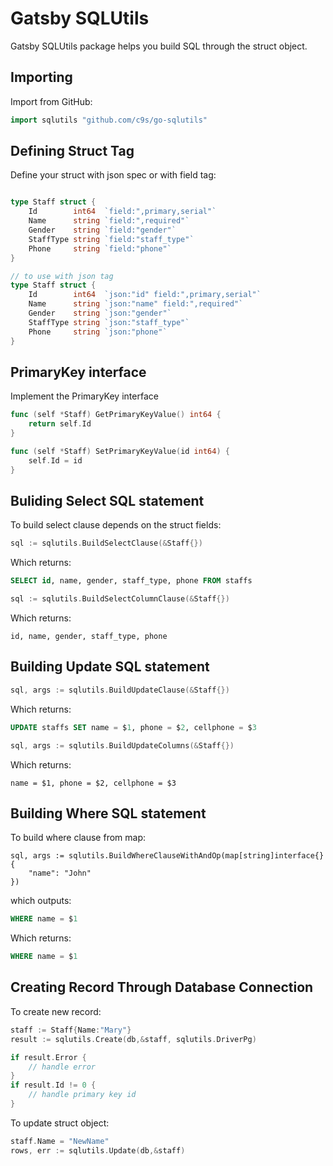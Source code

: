 Gatsby SQLUtils
=================

Gatsby SQLUtils package helps you build SQL through the struct object.

Importing
---------

Import from GitHub:

```go
import sqlutils "github.com/c9s/go-sqlutils"
```


Defining Struct Tag
-------------------

Define your struct with json spec or with field tag:

```go

type Staff struct {
	Id        int64  `field:",primary,serial"`
	Name      string `field:",required"`
	Gender    string `field:"gender"`
	StaffType string `field:"staff_type"`
	Phone     string `field:"phone"`
}

// to use with json tag
type Staff struct {
	Id        int64  `json:"id" field:",primary,serial"`
	Name      string `json:"name" field:",required"`
	Gender    string `json:"gender"`
	StaffType string `json:"staff_type"`
	Phone     string `json:"phone"`
}
```

PrimaryKey interface
--------------------

Implement the PrimaryKey interface

```go
func (self *Staff) GetPrimaryKeyValue() int64 {
    return self.Id
}

func (self *Staff) SetPrimaryKeyValue(id int64) {
    self.Id = id
}
```



Buliding Select SQL statement
-----------------------------

To build select clause depends on the struct fields:

```go
sql := sqlutils.BuildSelectClause(&Staff{})
```

Which returns:

```sql
SELECT id, name, gender, staff_type, phone FROM staffs
```


```go
sql := sqlutils.BuildSelectColumnClause(&Staff{})
```

Which returns:

    id, name, gender, staff_type, phone


Building Update SQL statement
------------------------------

```go
sql, args := sqlutils.BuildUpdateClause(&Staff{})
```

Which returns:

```sql
UPDATE staffs SET name = $1, phone = $2, cellphone = $3
```

```go
sql, args := sqlutils.BuildUpdateColumns(&Staff{})
```

Which returns:

    name = $1, phone = $2, cellphone = $3

Building Where SQL statement
-----------------------------

To build where clause from map:

```
sql, args := sqlutils.BuildWhereClauseWithAndOp(map[string]interface{} {
    "name": "John"
})
```
which outputs:

```sql
WHERE name = $1
```

Which returns:

```sql
WHERE name = $1
```

Creating Record Through Database Connection
-------------------------------------------

To create new record:

```go
staff := Staff{Name:"Mary"}
result := sqlutils.Create(db,&staff, sqlutils.DriverPg)

if result.Error {
    // handle error
}
if result.Id != 0 {
    // handle primary key id
}
```

To update struct object:

```go
staff.Name = "NewName"
rows, err := sqlutils.Update(db,&staff)
```









